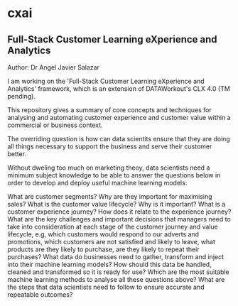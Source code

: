 # cxai

## Full-Stack Customer Learning eXperience and Analytics 

Author: Dr Angel Javier Salazar

I am working on the 'Full-Stack Customer Learning eXperience and Analytics' framework, which is an extension of DATAWorkout's CLX 4.0 (TM pending).
 
This repository gives a summary of core concepts and techniques for analysing and automating customer experience and customer value within a commercial or business context.
 
The overriding question is how can data scientits ensure that they are doing all things necessary to support the business and serve their customer better.

Without dweling too much on marketing theoy, data scientists need a minimum subject knowledge to be able to answer the questions below in order to develop and deploy useful machine learning models:
 
What are customer segments? Why are they important for maximising sales?
What is the customer value lifecycle? Why is it important?
What is a customer experience journey? How does it relate to the experience journey?
What are the key challenges and important decisions that managers need to take into consideration at each stage of the customer journey and value lifecycle, e.g, which customers would respond to our adverts and promotions, which customers are not satisfied and likely to leave, what products are they likely to purchase, are they likely to repeat their purchases?
What data do businesses need to gather, transform and inject into their machine learning models? 
How should this data be handled, cleaned and transformed so it is ready for use? 
Which are the most suitable machine learning methods to analyse all these questions above? 
What are the steps that data scientists need to follow to ensure accurate and repeatable outcomes?
 




